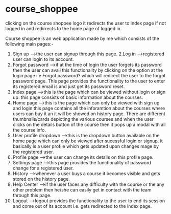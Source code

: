 # course_shoppee
 
clicking on the course shoppee logo it redirects the user to index page if not logged in and redirrects to the home page of logged in.

Course shoppee is an web application made by me which consists of the following main pages:-
1. Sign up -->the user can signup through this page.
2.Log in  -->registered user can login to its account.
3. Forgot password  -->if at the time of login the user forgets its password then the user can avail this functionality by clicking on the option at the login page i.e Forgot password? which will redirect the user to the forgot password page. This page provides the functionality to the user to enter its registered email is and just get its password reset.
4. Index page  -->this is the page which can be viewed without login or sign up. this page consists of basic information about the courses.
5. Home page  -->this is the page which can only be viewed with sign up and login this page contains all the inforamtion about the courses where users can buy it an it will be showed on history page. There are different thumbnails/cards depicting the various courses and when the user clicks on the details button of the course then it pops up a modal with all the course info.
6. User profile dropdown  -->this is the dropdown button available on the home page which can only be viewed after sucessful login or signup. it basically is a user profile which gets updated upon changes mage by the registered user.
7. Profile page  -->the user can change its details on this profile page. 
8. Settings page  -->this page provides the functionality of password change for a registered user.
9. History   -->whenever a user buys a course it becomes visible and gets stored on the history page.
10. Help Center  -->if the user faces any difficulty with the course or the any other problem then he/she can easily get in contact with the team through this page. 
11. Logout  -->logout provides the functionality to the user to end its session and come out of its account i.e. gets redirected to the index page.
